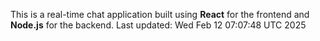 This is a real-time chat application built using **React** for the frontend and **Node.js** for the backend.
Last updated: Wed Feb 12 07:07:48 UTC 2025
